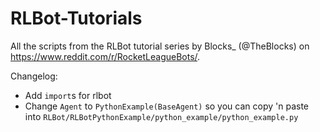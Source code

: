 # RLBot-Tutorials
All the scripts from the RLBot tutorial series by Blocks_ (@TheBlocks) on https://www.reddit.com/r/RocketLeagueBots/.

Changelog:

- Add `import`s for rlbot
- Change `Agent` to `PythonExample(BaseAgent)` so you can copy 'n paste into `RLBot/RLBotPythonExample/python_example/python_example.py`
